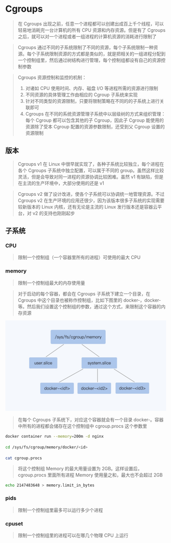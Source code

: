 # Cgroups

> 在 Cgroups 出现之前，任意一个进程都可以创建出成百上千个线程，可以轻易地消耗完一台计算机的所有 CPU 资源和内存资源。但是有了 Cgroups 之后，就可以对一个进程或者一组进程的计算机资源的消耗进行限制了

> Cgroups 通过不同的子系统限制了不同的资源，每个子系统限制一种资源。每个子系统限制资源的方式都是类似的，就是把相关的一组进程分配到一个控制组里，然后通过树结构进行管理，每个控制组都设有自己的资源控制参数

> Cgroups 资源控制和监控的机制：
> 1. 对诸如 CPU 使用时间、内存、磁盘 I/O 等进程所需的资源进行限制
> 2. 不同资源的具体管理工作由相应的 Cgroup 子系统来实现
> 3. 针对不同类型的资源限制，只要将限制策略在不同的的子系统上进行关联即可
> 4. Cgroups 在不同的系统资源管理子系统中以层级树的方式来组织管理：每个 Cgroup 都可以包含其他的子 Cgroup，因此子 Cgroup 能使用的资源除了受本 Cgroup 配置的资源参数限制，还受到父 Cgroup 设置的资源限制

## 版本
> Cgroups v1 在 Linux 中很早就实现了，各种子系统比较独立，每个进程在各个 Cgroups 子系统中独立配置，可以属于不同的 group。虽然这样比较灵活，但是会导致对同一进程的资源协调比较困难。虽然 v1 有缺陷，但是在主流的生产环境中，大部分使用的还是 v1

> Cgroups v2 做了设计改进，使各个子系统可以协调统一地管理资源。不过 Cgroups v2 在生产环境的应用还很少，因为该版本很多子系统的实现需要较新版本的 Linux 内核，还有无论是主流的 Linux 发行版本还是容器云平台，对 v2 的支持也刚刚起步

## 子系统
### CPU
> 限制一个控制组（一个容器里所有的进程）可使用的最大 CPU

### memory
> 限制一个控制组最大的内存使用量

> 对于启动的每个容器，都会在 Cgroups 子系统下建立一个目录，在 Cgroups 中这个目录也被称作控制组，比如下图里的 docker-<id1>，docker-<id2> 等。然后我们设置这个控制组的参数，通过这个方式，来限制这个容器的内存资源

![](media/16602271791359/16602272443370.jpg)

> 在每个 Cgroups 子系统下，对应这个容器就会有一个目录 docker-<id>。容器中所有的进程都会储存在这个控制组中 cgroup.procs 这个参数里

```bash
docker container run --memory=200m -d nginx

cd /sys/fs/cgroup/memory/docker/<id>

cat cgroup.procs
```

> 将这个控制组 Memory 的最大用量设置为 2GB。这样设置后，cgroup.procs 里面所有进程 Memory 使用量之和，最大也不会超过 2GB

```bash
echo 2147483648 > memory.limit_in_bytes
```

### pids
> 限制一个控制组里最多可以运行多少个进程

### cpuset
> 限制一个控制组里的进程可以在哪几个物理 CPU 上运行